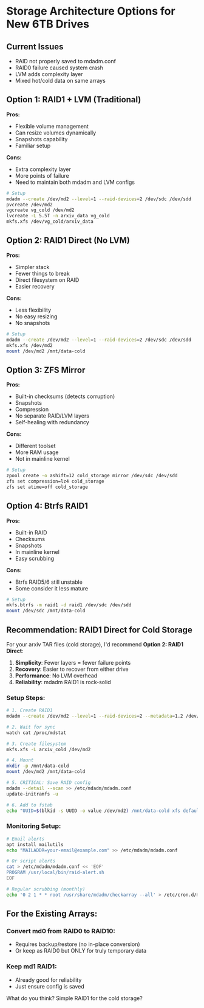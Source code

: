 # Storage Architecture Options for New 6TB Drives

## Current Issues
- RAID not properly saved to mdadm.conf
- RAID0 failure caused system crash
- LVM adds complexity layer
- Mixed hot/cold data on same arrays

## Option 1: RAID1 + LVM (Traditional)
**Pros:**
- Flexible volume management
- Can resize volumes dynamically
- Snapshots capability
- Familiar setup

**Cons:**
- Extra complexity layer
- More points of failure
- Need to maintain both mdadm and LVM configs

```bash
# Setup
mdadm --create /dev/md2 --level=1 --raid-devices=2 /dev/sdc /dev/sdd
pvcreate /dev/md2
vgcreate vg_cold /dev/md2
lvcreate -L 5.5T -n arxiv_data vg_cold
mkfs.xfs /dev/vg_cold/arxiv_data
```

## Option 2: RAID1 Direct (No LVM)
**Pros:**
- Simpler stack
- Fewer things to break
- Direct filesystem on RAID
- Easier recovery

**Cons:**
- Less flexibility
- No easy resizing
- No snapshots

```bash
# Setup
mdadm --create /dev/md2 --level=1 --raid-devices=2 /dev/sdc /dev/sdd
mkfs.xfs /dev/md2
mount /dev/md2 /mnt/data-cold
```

## Option 3: ZFS Mirror
**Pros:**
- Built-in checksums (detects corruption)
- Snapshots
- Compression
- No separate RAID/LVM layers
- Self-healing with redundancy

**Cons:**
- Different toolset
- More RAM usage
- Not in mainline kernel

```bash
# Setup
zpool create -o ashift=12 cold_storage mirror /dev/sdc /dev/sdd
zfs set compression=lz4 cold_storage
zfs set atime=off cold_storage
```

## Option 4: Btrfs RAID1
**Pros:**
- Built-in RAID
- Checksums
- Snapshots
- In mainline kernel
- Easy scrubbing

**Cons:**
- Btrfs RAID5/6 still unstable
- Some consider it less mature

```bash
# Setup
mkfs.btrfs -m raid1 -d raid1 /dev/sdc /dev/sdd
mount /dev/sdc /mnt/data-cold
```

## Recommendation: RAID1 Direct for Cold Storage

For your arxiv TAR files (cold storage), I'd recommend **Option 2: RAID1 Direct**:

1. **Simplicity**: Fewer layers = fewer failure points
2. **Recovery**: Easier to recover from either drive
3. **Performance**: No LVM overhead
4. **Reliability**: mdadm RAID1 is rock-solid

### Setup Steps:
```bash
# 1. Create RAID1
mdadm --create /dev/md2 --level=1 --raid-devices=2 --metadata=1.2 /dev/sdc /dev/sdd

# 2. Wait for sync
watch cat /proc/mdstat

# 3. Create filesystem
mkfs.xfs -L arxiv_cold /dev/md2

# 4. Mount
mkdir -p /mnt/data-cold
mount /dev/md2 /mnt/data-cold

# 5. CRITICAL: Save RAID config
mdadm --detail --scan >> /etc/mdadm/mdadm.conf
update-initramfs -u

# 6. Add to fstab
echo "UUID=$(blkid -s UUID -o value /dev/md2) /mnt/data-cold xfs defaults,noatime 0 2" >> /etc/fstab
```

### Monitoring Setup:
```bash
# Email alerts
apt install mailutils
echo "MAILADDR=your-email@example.com" >> /etc/mdadm/mdadm.conf

# Or script alerts
cat > /etc/mdadm/mdadm.conf << 'EOF'
PROGRAM /usr/local/bin/raid-alert.sh
EOF

# Regular scrubbing (monthly)
echo '0 2 1 * * root /usr/share/mdadm/checkarray --all' > /etc/cron.d/mdadm-scrub
```

## For the Existing Arrays:

### Convert md0 from RAID0 to RAID10:
- Requires backup/restore (no in-place conversion)
- Or keep as RAID0 but ONLY for truly temporary data

### Keep md1 RAID1:
- Already good for reliability
- Just ensure config is saved

What do you think? Simple RAID1 for the cold storage?